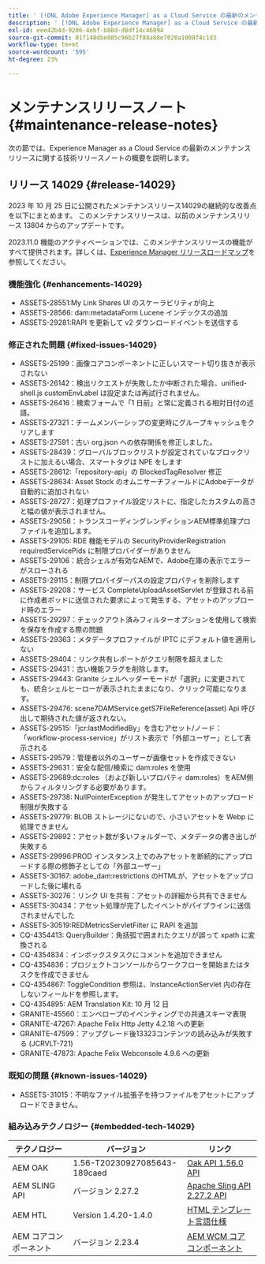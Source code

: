 ```yaml
---
title: ' [!DNL Adobe Experience Manager] as a Cloud Service の最新のメンテナンスリリースノート'
description: ' [!DNL Adobe Experience Manager] as a Cloud Service の最新のメンテナンスリリースノート'
exl-id: eee42b4d-9206-4ebf-b88d-d8df14c46094
source-git-commit: 01f148dbe885c96b27f88a88e7020a1008f4c1d3
workflow-type: tm+mt
source-wordcount: '595'
ht-degree: 23%

---
```


# メンテナンスリリースノート {#maintenance-release-notes}

次の節では、Experience Manager as a Cloud Service の最新のメンテナンスリリースに関する技術リリースノートの概要を説明します。

## リリース 14029 {#release-14029}

2023 年 10 月 25 日に公開されたメンテナンスリリース14029の継続的な改善点を以下にまとめます。 このメンテナンスリリースは、以前のメンテナンスリリース 13804 からのアップデートです。

2023.11.0 機能のアクティベーションでは、このメンテナンスリリースの機能がすべて提供されます。詳しくは、[Experience Manager リリースロードマップ](https://experienceleague.adobe.com/docs/experience-manager-release-information/aem-release-updates/update-releases-roadmap.html?lang=ja)を参照してください。

### 機能強化 {#enhancements-14029}

* ASSETS-28551:My Link Shares UI のスケーラビリティが向上
* ASSETS-28566: dam:metadataForm Lucene インデックスの追加
* ASSETS-29281:RAPI を更新して v2 ダウンロードイベントを送信する

### 修正された問題 {#fixed-issues-14029}

* ASSETS-25199：画像コアコンポーネントに正しいスマート切り抜きが表示されない
* ASSETS-26142：検出リクエストが失敗したか中断された場合、unified-shell.js customEnvLabel は設定または再試行されません。
* ASSETS-26416：検索フォームで「1 日前」と常に定義される相対日付の述語。
* ASSETS-27321：チームメンバーシップの変更時にグループキャッシュをクリアします
* ASSETS-27591：古い org.json への依存関係を修正しました。
* ASSETS-28439：グローバルブロックリストが設定されていなブロックリストに加えるい場合、スマートタグは NPE をします
* ASSETS-28612:「repository-api」の BlockedTagResolver 修正
* ASSETS-28634: Asset Stock のオムニサーチフィールドにAdobeデータが自動的に追加されない
* ASSETS-28727：処理プロファイル設定リストに、指定したカスタムの高さと幅の値が表示されません。
* ASSETS-29056：トランスコーディングレンディションAEM標準処理プロファイルを追加します。
* ASSETS-29105: RDE 機能モデルの SecurityProviderRegistration requiredServicePids に制限プロバイダーがありません
* ASSETS-29106：統合シェルが有効なAEMで、Adobe在庫の表示でエラーがスローされる
* ASSETS-29115：制限プロバイダーパスの設定プロパティを削除します
* ASSETS-29208：サービス CompleteUploadAssetServlet が登録される前に作成者ポッドに送信された要求によって発生する、アセットのアップロード時のエラー
* ASSETS-29297：チェックアウト済みフィルターオプションを使用して検索を保存を作成する際の問題
* ASSETS-29363：メタデータプロファイルが IPTC にデフォルト値を適用しない
* ASSETS-29404：リンク共有レポートがクエリ制限を超えました
* ASSETS-29431：古い機能フラグを削除します。
* ASSETS-29443: Granite シェルヘッダーモードが「選択」に変更されても、統合シェルヒーローが表示されたままになり、クリック可能になります。
* ASSETS-29476: scene7DAMService.getS7FileReference(asset) Api 呼び出しで期待された値が返されない。
* ASSETS-29515:「jcr:lastModifiedBy」を含むアセット/ノード：「workflow-process-service」がリスト表示で「外部ユーザー」として表示される
* ASSETS-29579：管理者以外のユーザーが画像セットを作成できない
* ASSETS-29631：安全な配信/検索に dam:roles を使用
* ASSETS-29689:dc:roles （および新しいプロパティ dam:roles）をAEM側からフィルタリングする必要があります。
* ASSETS-29738: NullPointerException が発生してアセットのアップロード制限が失敗する
* ASSETS-29779: BLOB ストレージにないので、小さいアセットを Webp に処理できません
* ASSETS-29892：アセット数が多いフォルダーで、メタデータの書き出しが失敗する
* ASSETS-29996:PROD インスタンス上でのみアセットを断続的にアップロードする際の修飾子としての「外部ユーザー」
* ASSETS-30167: adobe_dam:restrictions のHTMLが、アセットをアップロードした後に壊れる
* ASSETS-30276：リンク UI を共有：アセットの詳細から共有できません
* ASSETS-30434：アセット処理が完了したイベントがパイプラインに送信されませんでした
* ASSETS-30519:REDMetricsServletFilter に RAPI を追加
* CQ-4354413: QueryBuilder：角括弧で囲まれたクエリが誤って xpath に変換される
* CQ-4354834：インボックスタスクにコメントを追加できません
* CQ-4354836：プロジェクトコンソールからワークフローを開始またはタスクを作成できません
* CQ-4354867: ToggleCondition 参照は、InstanceActionServlet 内の存在しないフィールドを参照します。
* CQ-4354895: AEM Translation Kit: 10 月 12 日
* GRANITE-45560：エンベロープのイベンティングでの共通スキーマ表現
* GRANITE-47267: Apache Felix Http Jetty 4.2.18 への更新
* GRANITE-47599：アップグレード後13323コンテンツの読み込みが失敗する (JCRVLT-721)
* GRANITE-47873: Apache Felix Webconsole 4.9.6 への更新

### 既知の問題 {#known-issues-14029}

* ASSETS-31015：不明なファイル拡張子を持つファイルをアセットにアップロードできません。

### 組み込みテクノロジー {#embedded-tech-14029}

| テクノロジー | バージョン | リンク |
|---|---|---|
| AEM OAK | 1.56-T20230927085643-189caed | [Oak API 1.56.0 API](https://www.javadoc.io/doc/org.apache.jackrabbit/oak-api/1.56.0/index.html) |
| AEM SLING API | バージョン 2.27.2 | [Apache Sling API 2.27.2 API](https://www.javadoc.io/doc/org.apache.sling/org.apache.sling.api/latest/index.html) |
| AEM HTL | Version 1.4.20-1.4.0 | [HTML テンプレート言語仕様](https://github.com/adobe/htl-spec) |
| AEM コアコンポーネント | バージョン 2.23.4 | [AEM WCM コアコンポーネント](https://github.com/adobe/aem-core-wcm-components) |
